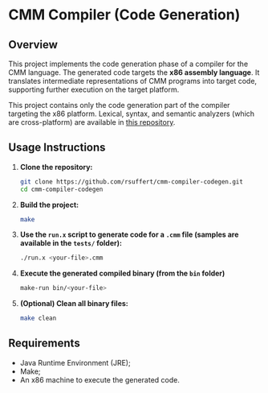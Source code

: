 # CMM Compiler (Code Generation)

## Overview

This project implements the code generation phase of a compiler for the CMM language. The generated code targets the **x86 assembly language**. It translates intermediate representations of CMM programs into target code, supporting further execution on the target platform.

This project contains only the code generation part of the compiler targeting the x86 platform. Lexical, syntax, and semantic analyzers (which are cross-platform) are available in [this repository](https://github.com/rsuffert/cmm-compiler).

## Usage Instructions

1. **Clone the repository:**
    ```bash
    git clone https://github.com/rsuffert/cmm-compiler-codegen.git
    cd cmm-compiler-codegen
    ```

2. **Build the project:**
    ```bash
    make
    ```

3. **Use the `run.x` script to generate code for a `.cmm` file (samples are available in the `tests/` folder):**
    ```bash
    ./run.x <your-file>.cmm
    ```

4. **Execute the generated compiled binary (from the `bin` folder)**
    ```bash
    make-run bin/<your-file>
    ```

5. **(Optional) Clean all binary files:**
    ```bash
    make clean
    ```

## Requirements

- Java Runtime Environment (JRE);
- Make;
- An x86 machine to execute the generated code.